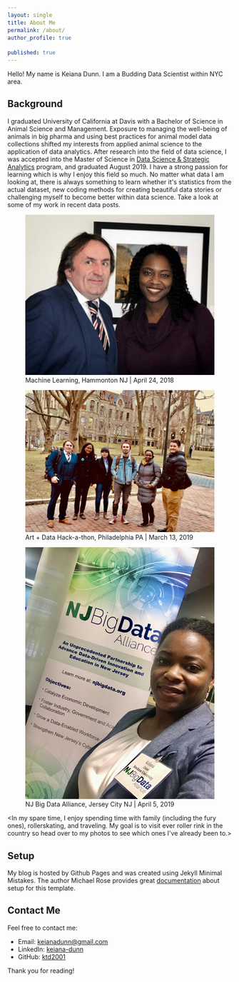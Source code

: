 ```yaml
---
layout: single
title: About Me
permalink: /about/
author_profile: true

published: true
---
```


Hello! My name is Keiana Dunn. I am a Budding Data Scientist within NYC area.

## Background
I graduated University of California at Davis with a Bachelor of Science in Animal Science and Management. Exposure to managing the well-being of animals in big pharma and using best practices for animal model data collections shifted my interests from applied animal science to the application of data analytics. After research into the field of data science, I was accepted into the Master of Science in [Data Science & Strategic Analytics](http://stockton.edu/datascience) program, and graduated August 2019. I have a strong passion for learning which is why I enjoy this field so much. No matter what data I am looking at, there is always something to learn whether it's statistics from the actual dataset, new coding methods for creating beautiful data stories or challenging myself to become better within data science. Take a look at some of my work in recent data posts.

<figure>
  <img src="/assets/about/dunn_mason_12_5_2018.jpg" caption = "Machine Learning | December 5, 2018" class = "center">
  <figcaption> Machine Learning, Hammonton NJ | April 24, 2018
  </figcaption>
</figure>

<figure>
  <img src="/assets/about/PAhackathon.jpg" caption = "Art + Data Hack-a-thon, Philadelphia | March 13, 2019" class = "center">
  <figcaption> Art + Data Hack-a-thon, Philadelphia PA | March 13, 2019
  </figcaption>
</figure>

<figure>
  <img src="/assets/about/njbigdata.jpg" caption = "NJ Big Data Alliance | April 5, 2019" class = "center">
  <figcaption> NJ Big Data Alliance, Jersey City NJ | April 5, 2019
  </figcaption>
</figure>

 
<In my spare time, I enjoy spending time with family (including the fury ones), rollerskating, and traveling. My goal is to visit ever roller rink in the country so head over to my photos to see which ones I've already been to.>

## Setup
My blog is hosted by Github Pages and was created using Jekyll Minimal Mistakes. The author Michael Rose provides great [documentation](https://mmistakes.github.io/minimal-mistakes/) about setup for this template. 


## Contact Me
Feel free to contact me: 
* Email: <a href="mailto:{{keianadunn@gmail.com}}">keianadunn@gmail.com</a>
* LinkedIn: <a href="https://www.linkedin.com/in/keiana-dunn-b6bab861/">keiana-dunn</a>
* GitHub: <a href="https://github.com/ktd2001">ktd2001</a>

Thank you for reading!
